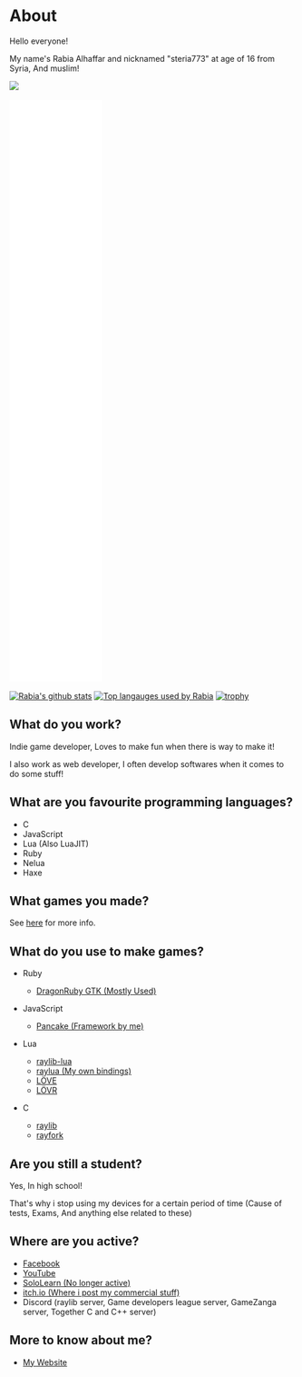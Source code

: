 # About

Hello everyone!

My name's Rabia Alhaffar and nicknamed "steria773" at age of 16 from Syria, And muslim!

![](https://komarev.com/ghpvc/?username=Rabios&color=blueviolet)

![Metrics](https://github.com/Rabios/Rabios/blob/master/github-metrics.svg)

[![Rabia's github stats](https://github-readme-stats.vercel.app/api?username=Rabios&show_icons=true&theme=synthwave)](https://github.com/anuraghazra/github-readme-stats)
[![Top langauges used by Rabia](https://github-readme-stats.vercel.app/api/top-langs/?username=Rabios&show_icons=true&layout=compact&theme=synthwave)](https://github.com/anuraghazra/github-readme-stats)
[![trophy](https://github-profile-trophy.vercel.app/?username=ryo-ma&theme=dracula)](https://github.com/ryo-ma/github-profile-trophy)

## What do you work?

Indie game developer, Loves to make fun when there is way to make it!

I also work as web developer, I often develop softwares when it comes to do some stuff!

## What are you favourite programming languages?

- C
- JavaScript
- Lua (Also LuaJIT)
- Ruby
- Nelua
- Haxe

## What games you made?

See [here](https://rabios.github.io/games.html) for more info.

## What do you use to make games?

- Ruby
    - [DragonRuby GTK (Mostly Used)](https://dragonruby.org)

- JavaScript
    - [Pancake (Framework by me)](https://github.com/Rabios/Pancake)
    
- Lua
    - [raylib-lua](https://github.com/TSnake41/raylib-lua)
    - [raylua (My own bindings)](https://github.com/Rabios/raylua)
    - [LÖVE](https://love2d.org)
    - [LÖVR](https://lovr.org)

- C
    - [raylib](http://raylib.com)
    - [rayfork](https://github.com/SasLuca/rayfork)

## Are you still a student?

Yes, In high school!

That's why i stop using my devices for a certain period of time (Cause of tests, Exams, And anything else related to these)

## Where are you active?

- [Facebook](https://www.facebook.com/rabia.alhaffar.9)
- [YouTube](https://www.youtube.com/channel/UCAyNQlH9PxhYpXHukRmM-dg)
- [SoloLearn (No longer active)](https://www.sololearn.com/Profile/9046029)
- [itch.io (Where i post my commercial stuff)](https://rabios.itch.io)
- Discord (raylib server, Game developers league server, GameZanga server, Together C and C++ server)

## More to know about me?

- [My Website](https://rabios.github.io)
